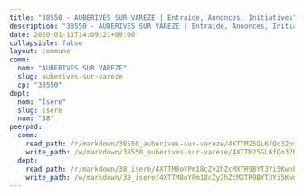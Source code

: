 ```yaml
---
title: "38550 - AUBERIVES SUR VAREZE | Entraide, Annonces, Initiatives"
description: "38550 - AUBERIVES SUR VAREZE | Entraide, Annonces, Initiatives"
date: 2020-01-11T14:09:21+09:00
collapsible: false
layout: commune
comm:
  nom: "AUBERIVES SUR VAREZE"
  slug: auberives-sur-vareze
  cp: "38550"
dept:
  nom: "Isère"
  slug: isere
  num: "38"
peerpad:
  comm:
    read_path: /r/markdown/38550_auberives-sur-vareze/4XTTM25GL6fQo32bsJW4Kab2o2mbfJUts296JzRFPSdU65QAb
    write_path: /w/markdown/38550_auberives-sur-vareze/4XTTM25GL6fQo32bsJW4Kab2o2mbfJUts296JzRFPSdU65QAb-K3TgUU7WfrhNavvcA8E8RXeKBAT1TZrc4mFpDshgLSYcWiveJZz1X4fa91qSaJv1Z43UtpFQKESQpVp3XfVsdEWirzsFThm3Lq57dftK7dfEDPciL7mDKKUfRq241yGxA9X3vCeb
  dept:
    read_path: /r/markdown/38_isere/4XTTM8oYPm18cZy2hZcMXTR9BYT3Yi5KwnFvpXu1TXaRq7Q3V
    write_path: /w/markdown/38_isere/4XTTM8oYPm18cZy2hZcMXTR9BYT3Yi5KwnFvpXu1TXaRq7Q3V-K3TgUoSzs2JpJwfbzBvgU8N95mHo7JXz7NbEctNRM3EDb2iYHA4maKm3pRQwmboULLPnLFTEhRgTawPTWpmxTxKbTwDgAEzA9tUHjpudQTWdKWfdVSegAo77eCwhXTaVG7AyUZEs
---
```


